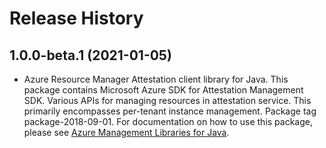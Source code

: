 # Release History

## 1.0.0-beta.1 (2021-01-05)

- Azure Resource Manager Attestation client library for Java. This package contains Microsoft Azure SDK for Attestation Management SDK. Various APIs for managing resources in attestation service. This primarily encompasses per-tenant instance management. Package tag package-2018-09-01. For documentation on how to use this package, please see [Azure Management Libraries for Java](https://aka.ms/azsdk/java/mgmt).